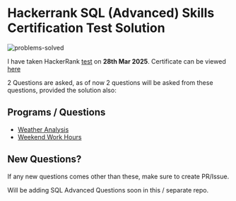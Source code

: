 # Hackerrank SQL (Advanced) Skills Certification Test Solution

![problems-solved](https://img.shields.io/badge/problem%20solved-2-1f72ff.svg)

I have taken HackerRank [test](https://www.hackerrank.com/skills-verification/sql_advanced) on __28th Mar 2025__. 
Certificate can be viewed [here](https://www.hackerrank.com/certificates/06af43f53bb7)

2 Questions are asked, as of now 2 questions will be asked from these questions, provided the solution also:
## Programs / Questions
- [Weather Analysis](https://github.com/Surya-827/Coursera_Solutions/blob/master/HackerRank-SQL-Advanced-Skill-Certificate/weather-analysis.sql)
- [Weekend Work Hours](https://github.com/Surya-827/Coursera_Solutions/blob/master/HackerRank-SQL-Advanced-Skill-Certificate/weekend-work-hours.sql)

## New Questions?
If any new questions comes other than these, make sure to create PR/Issue.

Will be adding SQL Advanced Questions soon in this / separate repo.
